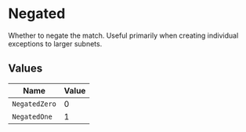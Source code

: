 # Negated

Whether to negate the match. Useful primarily when creating individual exceptions to larger subnets.


## Values

| Name          | Value         |
| ------------- | ------------- |
| `NegatedZero` | 0             |
| `NegatedOne`  | 1             |